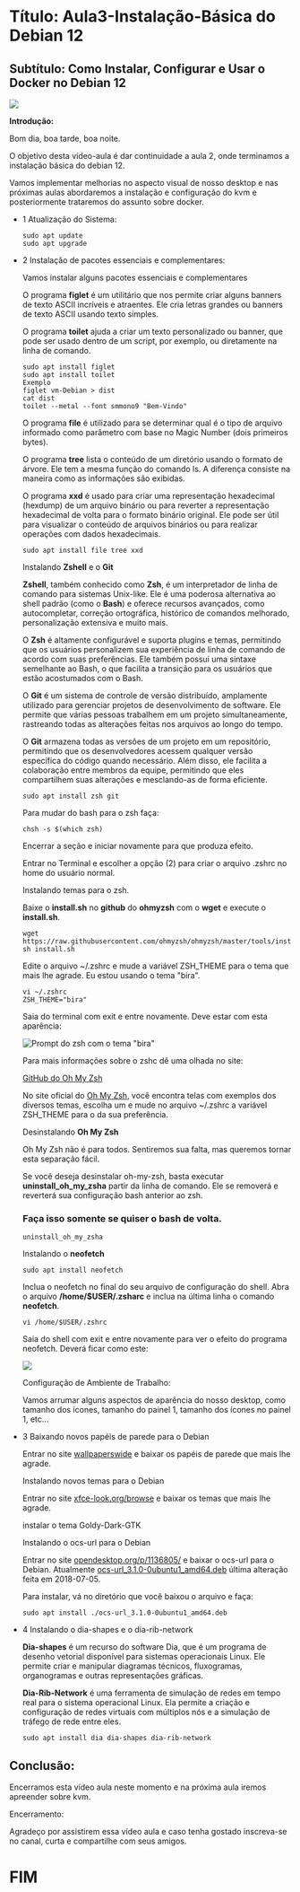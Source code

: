 # Título: Aula3-Instalação-Básica do Debian 12
## Subtítulo: Como Instalar, Configurar e Usar o Docker no Debian 12

![](imagens/debian-e-pinguin-121.png)

**Introdução:**

Bom dia, boa tarde, boa noite.

O objetivo desta vídeo-aula é dar continuidade a aula 2, onde terminamos a instalação básica do debian 12.

Vamos implementar melhorias no aspecto visual de nosso desktop e nas próximas aulas abordaremos a instalação e configuração do kvm e posteriormente trataremos do assunto sobre docker.

* 1 Atualização do Sistema:

    ```console
    sudo apt update
    sudo apt upgrade
    ```

* 2 Instalação de pacotes essenciais e complementares:

    Vamos instalar alguns pacotes essenciais e complementares

    O programa **figlet** é um utilitário que nos permite criar alguns banners de texto ASCII incríveis e atraentes. Ele cria letras grandes ou banners de texto ASCII usando texto simples.

    O programa **toilet** ajuda a criar um texto personalizado ou banner, que pode ser usado dentro de um script, por exemplo, ou diretamente na linha de comando.

    ```console
    sudo apt install figlet
    sudo apt install toilet
    Exemplo
    figlet vm-Debian > dist
    cat dist
    toilet --metal --font smmono9 "Bem-Vindo"
    ```

    O programa **file** é utilizado para se determinar qual é o tipo de arquivo informado como parâmetro com base no Magic Number (dois primeiros bytes).

    O programa **tree** lista o conteúdo de um diretório usando o formato de árvore. Ele tem a mesma função do comando ls. A diferença consiste na maneira como as informações são exibidas.

    O programa **xxd** é usado para criar uma representação hexadecimal (hexdump) de um arquivo binário ou para reverter a representação hexadecimal de volta para o formato binário original. Ele pode ser útil para visualizar o conteúdo de arquivos binários ou para realizar operações com dados hexadecimais.

    ```console
    sudo apt install file tree xxd
    ```

    Instalando **Zshell** e o **Git**

    **Zshell**, também conhecido como **Zsh**, é um interpretador de linha de comando para sistemas Unix-like. Ele é uma poderosa alternativa ao shell padrão (como o **Bash**) e oferece recursos avançados, como autocompletar, correção ortográfica, histórico de comandos melhorado, personalização extensiva e muito mais.

    O **Zsh** é altamente configurável e suporta plugins e temas, permitindo que os usuários personalizem sua experiência de linha de comando de acordo com suas preferências. Ele também possui uma sintaxe semelhante ao Bash, o que facilita a transição para os usuários que estão acostumados com o Bash.

    O **Git** é um sistema de controle de versão distribuído, amplamente utilizado para gerenciar projetos de desenvolvimento de software. Ele permite que várias pessoas trabalhem em um projeto simultaneamente, rastreando todas as alterações feitas nos arquivos ao longo do tempo.

    O **Git** armazena todas as versões de um projeto em um repositório, permitindo que os desenvolvedores acessem qualquer versão específica do código quando necessário. Além disso, ele facilita a colaboração entre membros da equipe, permitindo que eles compartilhem suas alterações e mesclando-as de forma eficiente.

    ```console
    sudo apt install zsh git
    ```

    Para mudar do bash para o zsh faça:

    ```console
    chsh -s $(which zsh)
    ```

    Encerrar a seção e iniciar novamente para que produza efeito.

    Entrar no Terminal e escolher a opção (2) para criar o arquivo .zshrc no home do usuário normal.

    Instalando temas para o zsh.

    Baixe o **install.sh** no **github** do **ohmyzsh** com o **wget** e execute o **install.sh**.

    ```console
    wget https://raw.githubusercontent.com/ohmyzsh/ohmyzsh/master/tools/install.sh
    sh install.sh
    ```

    Edite o arquivo ~/.zshrc e mude a variável ZSH_THEME para o tema que mais lhe agrade. Eu estou usando o tema "bira".

    ```console
    vi ~/.zshrc
    ZSH_THEME="bira"
    ```

    Saia do terminal com exit e entre novamente. Deve estar com esta aparência:

    ![Prompt do zsh com o tema "bira"](imagens/Aula3-Prompt-zsh.jpg)

    Para mais informações sobre o zshc dê uma olhada no site:
    
    <a href="https://github.com/ohmyzsh/ohmyzsh" target="_blank" rel="noreferrer noopener nofollow">GitHub do Oh My Zsh</a>

    No site oficial do <a href="https://ohmyz.sh/" target="_blank" rel="noreferrer noopener nofollow">Oh My Zsh</a>, você encontra telas com exemplos dos diversos temas, escolha um e mude no arquivo ~/.zshrc a variável ZSH_THEME para o da sua preferência.

    Desinstalando **Oh My Zsh**

    Oh My Zsh não é para todos. Sentiremos sua falta, mas queremos tornar esta separação fácil.

    Se você deseja desinstalar oh-my-zsh, basta executar **uninstall_oh_my_zsha** partir da linha de comando. Ele se removerá e reverterá sua configuração bash anterior ao zsh.

    ### Faça isso somente se quiser o bash de volta.

    ```console
    uninstall_oh_my_zsha
    ```

    Instalando o **neofetch**

    ```console
    sudo apt install neofetch
    ```

    Inclua o neofetch no final do seu arquivo de configuração do shell. Abra o arquivo **/home/$USER/.zsharc** e inclua na última linha o comando **neofetch**.

    ```console
    vi /home/$USER/.zshrc
    ```
    Saia do shell com exit e entre novamente para ver o efeito do programa neofetch. Deverá ficar como este:

    ![](imagens/neofetch.png)

    Configuração de Ambiente de Trabalho:

    Vamos arrumar alguns aspectos de aparência do nosso desktop, como tamanho dos ícones, tamanho do painel 1, tamanho dos ícones no painel 1, etc...

* 3 Baixando novos papéis de parede para o Debian

    Entrar no site <a href="https://wallpaperswide.com/" target="_blank" rel="noreferrer noopener nofollow">wallpaperswide</a> e baixar os papéis de parede que mais lhe agrade.

    Instalando novos temas para o Debian

    Entrar no site <a href="https://www.xfce-look.org/browse/" target="_blank" rel="noreferrer noopener nofollow">xfce-look.org/browse</a> e baixar os temas que mais lhe agrade.

    instalar o tema Goldy-Dark-GTK

    Instalando o ocs-url para o Debian

    Entrar no site <a href="https://www.opendesktop.org/p/1136805/" target="_blank" rel="noreferrer noopener nofollow">opendesktop.org/p/1136805/</a> e baixar o ocs-url para o Debian. Atualmente <a href="https://ocs-dl.fra1.cdn.digitaloceanspaces.com/data/files/1467909105/ocs-url_3.1.0-0ubuntu1_amd64.deb?response-content-disposition=attachment%3B%2520ocs-url_3.1.0-0ubuntu1_amd64.deb&X-Amz-Content-Sha256=UNSIGNED-PAYLOAD&X-Amz-Algorithm=AWS4-HMAC-SHA256&X-Amz-Credential=RWJAQUNCHT7V2NCLZ2AL%2F20230922%2Fus-east-1%2Fs3%2Faws4_request&X-Amz-Date=20230922T223917Z&X-Amz-SignedHeaders=host&X-Amz-Expires=3600&X-Amz-Signature=723d3bc84e575b3920b07e1a0506d075f1a545c5c09871c49e1ed7a8d3afd20d" target="_blank" rel="noreferrer noopener nofollow">ocs-url_3.1.0-0ubuntu1_amd64.deb</a> última alteração feita em 2018-07-05.
    
    Para instalar, vá no diretório que você baixou o arquivo e faça:

    ```console
    sudo apt install ./ocs-url_3.1.0-0ubuntu1_amd64.deb
    ```

* 4 Instalando o dia-shapes e o dia-rib-network

    **Dia-shapes** é um recurso do software Dia, que é um programa de desenho vetorial disponível para sistemas operacionais Linux. Ele permite criar e manipular diagramas técnicos, fluxogramas, organogramas e outras representações gráficas.

    **Dia-Rib-Network** é uma ferramenta de simulação de redes em tempo real para o sistema operacional Linux. Ela permite a criação e configuração de redes virtuais com múltiplos nós e a simulação de tráfego de rede entre eles.

    ```console
    sudo apt install dia dia-shapes dia-rib-network
    ```

## Conclusão:

Encerramos esta vídeo aula neste momento e na próxima aula iremos apreender sobre kvm.

Encerramento:

Agradeço por assistirem essa vídeo aula e caso tenha gostado inscreva-se no canal, curta e compartilhe com seus amigos.

# FIM